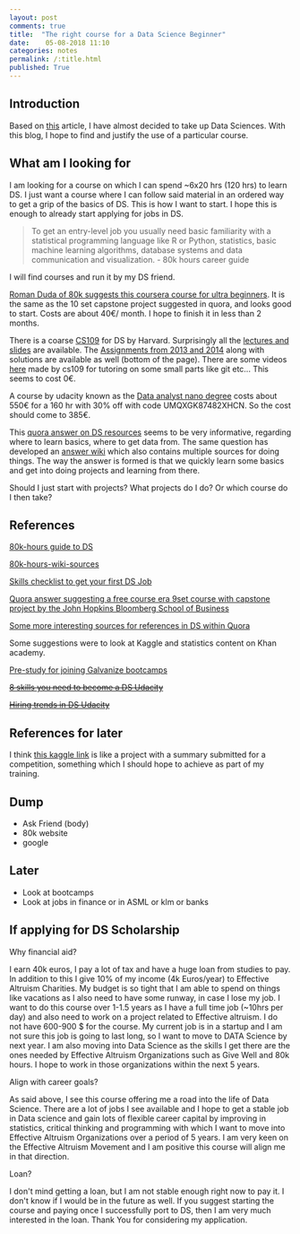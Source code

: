 ```yaml
---
layout: post
comments: true
title:  "The right course for a Data Science Beginner"
date:    05-08-2018 11:10
categories: notes
permalink: /:title.html
published: True
---
```



## Introduction

Based on [this](/Summary-before-applying-to-80k.html) article, I have almost decided to take up Data
Sciences. With this blog, I hope to find and justify the use of a
particular course. 

## What am I looking for

I am looking for a course on which I can spend ~6x20 hrs (120 hrs) to
learn DS. I just want a course where I can follow said material in an
ordered way to get a grip of the basics of DS. This is how I want to
start. I hope this is enough to already start applying for jobs in DS.

>To get an entry-level job you usually need basic familiarity with a
>statistical programming language like R or Python, statistics, basic
>machine learning algorithms, database systems and data communication
>and visualization. - 80k hours career guide

I will find courses and run it by my DS friend.

[Roman Duda of 80k suggests this coursera course for ultra
beginners](https://www.coursera.org/specializations/jhu-data-science). It is the same as the 10 set capstone project suggested
in quora, and looks good to start. Costs are about 40€/ month. I hope
to finish it in less than 2 months.

There is a coarse [CS109](http://cs109.github.io/2015/) for DS by Harvard. Surprisingly all the
[lectures and slides](http://cs109.github.io/2015/pages/videos.html) are available. The [Assignments from 2013 and
2014](http://cs109.github.io/2014/index.html) along with solutions are available as well (bottom of the
page). There are some videos [here](https://www.youtube.com/channel/UC0-KaiZFXBlGOFN71YsEV8g/videos) made by cs109 for tutoring on
some small parts like git etc... This seems to cost 0€.

A course by udacity known as the [Data analyst nano degree](https://in.udacity.com/course/data-analyst-nanodegree--nd002) costs
about 550€ for a 160 hr with 30% off with code UMQXGK87482XHCN. So
the cost should come to 385€.

This [quora answer on DS resources](http://qr.ae/TUIJ91) seems to be very informative,
regarding where to learn basics, where to get data from. The same
question has developed an [answer wiki](http://qr.ae/TUIJ9N) which also contains
multiple sources for doing things. The way the answer is formed is
that we quickly learn some basics and get into doing projects and
learning from there.

Should I just start with projects? What projects do I do? Or which
course do I then take?

## References

[80k-hours guide to DS](https://80000hours.org/career-reviews/data-science/)

[80k-hours-wiki-sources](https://wiki.80000hours.org/index.php/Data_science#Research_process)

[Skills checklist to get your first DS Job](https://web.archive.org/web/20150213084619/http://www2.udacity.com/rs/udacity/images/Ultimate%20Skills%20Checklist%20For%20Your%20First%20Data%20Analyst%20Job.pdf)

[Quora answer suggesting a free course era
9set course with capstone project by the John Hopkins Bloomberg School
of Business](http://qr.ae/TUIJnQ)

[Some more interesting sources for
references in DS within Quora](http://qr.ae/TUIJvg)

Some suggestions were to look at Kaggle and statistics content on Khan
academy.

[Pre-study for joining Galvanize bootcamps](https://github.com/zipfian/data-science-primer)

~~[8 skills you need to become a DS Udacity](https://blog.udacity.com/2014/11/data-science-job-skills.html)~~

~~[Hiring trends in DS Udacity](https://blog.udacity.com/2015/02/hiring-trends-data-mean.html)~~


## References for later

I think [this kaggle link](https://www.kaggle.com/hiteshp/head-start-for-data-scientist) is like a project with a summary
submitted for a competition, something which I should hope to achieve
as part of my training.

## Dump

- Ask Friend (body)
- 80k website
- google

## Later

- Look at bootcamps
- Look at jobs in finance or in ASML or klm or banks

## If applying for DS Scholarship

Why financial aid?

I earn 40k euros, I pay a lot of tax and have a huge loan from studies
to pay. In addition to this I give 10% of my income (4k Euros/year) to
Effective Altruism Charities. My budget is so tight that I am able to
spend on things like vacations as I also need to have some runway, in
case I lose my job. I want to do this course over 1-1.5 years as I
have a full time job (~10hrs per day) and also need to work on a
project related to Effective altruism. I do not have 600-900 $ for the
course. My current job is in a startup and I am not sure this job is
going to last long, so I want to move to DATA Science by next year. I
am also moving into Data Science as the skills I get there are the
ones needed by Effective Altruism Organizations such as Give Well and
80k hours. I hope to work in those organizations within the next 5
years.

Align with career goals?


As said above, I see this course offering me a road into the life of
Data Science. There are a lot of jobs I see available and I hope to
get a stable job in Data science and gain lots of flexible career
capital by improving in statistics, critical thinking and programming
with which I want to move into Effective Altruism Organizations over a
period of 5 years. I am very keen on the Effective Altruism Movement
and I am positive this course will align me in that direction.

Loan?

I don't mind getting a loan, but I am not stable enough right now to
pay it. I don't know if I would be in the future as well. If you
suggest starting the course and paying once I successfully port to DS,
then I am very much interested in the loan. Thank You for considering
my application.

